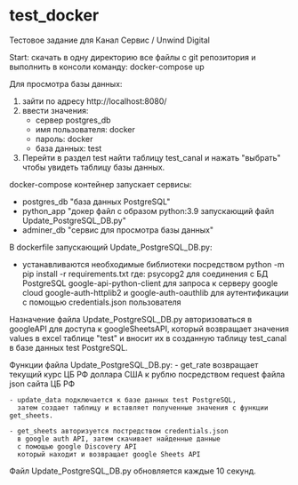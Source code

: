 # test_docker
Тестовое задание для Канал Сервис / Unwind Digital

Start:
    скачать в одну директорию все файлы с git репозитория
    и выполнить в консоли команду: docker-compose up

Для просмотра базы данных:
1) зайти по адресу http://localhost:8080/
2) ввести значения:
    - сервер postgres_db
    - имя пользователя: docker
    - пароль: docker
    - база данных: test
3) Перейти в раздел test найти таблицу test_canal 
и нажать "выбрать" чтобы увидеть таблицу базы данных.
    
docker-compose контейнер запускает сервисы:
- postgres_db "база данных PostgreSQL"
- python_app "докер файл с образом python:3.9 запускающий файл Update_PostgreSQL_DB.py"
- adminer_db "сервис для просмотра базы данных"

В dockerfile запускающий Update_PostgreSQL_DB.py:
- устанавливаются необходимые библиотеки посредством python -m pip install -r requirements.txt
  где:
    psycopg2 для соединения с БД PostgreSQL
    google-api-python-client для запроса к серверу google cloud
    google-auth-httplib2 и google-auth-oauthlib для аутентификации с помощью credentials.json пользователя 

Назначение файла Update_PostgreSQL_DB.py 
авторизоваться в googleAPI для доступа к googleSheetsAPI,
который возвращает значения values в excel таблице "test" и 
вносит их в созданную таблицу test_canal в базе данных test PostgreSQL.

Функции файла Update_PostgreSQL_DB.py:
    - get_rate возвращает текущий курс ЦБ РФ доллара США 
      к рублю посредством request файла json сайта ЦБ РФ
      
    - update_data подключается к базе данных test PostgreSQL, 
      затем создает таблицу и вставляет полученные значения с функции get_sheets.
      
    - get_sheets авторизуется постредством credentials.json 
      в google auth API, затем скачивает найденные данные 
      с помощью google Discovery API
      который находит и возвращает google Sheets API

Файл Update_PostgreSQL_DB.py обновляется каждые 10 секунд.

